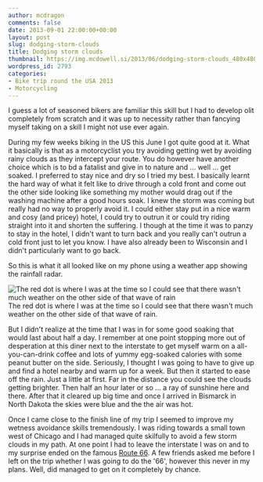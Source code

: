 ```yaml
---
author: mcdragon
comments: false
date: 2013-09-01 22:00:00+00:00
layout: post
slug: dodging-storm-clouds
title: Dodging storm clouds
thumbnail: https://img.mcdowell.si/2013/06/dodging-storm-clouds_480x480.png
wordpress_id: 2793
categories:
- Bike trip round the USA 2013
- Motorcycling
---
```


I guess a lot of seasoned bikers are familiar this skill but I had to develop olit completely from scratch and it was up to necessity rather than fancying myself taking on a skill I might not use ever again.

During my few weeks biking in the US this June I got quite good at it.
What it basically is that as a motorcyclist you try avoiding getting wet by avoiding rainy clouds as they intercept your route. You do however have another choice which is to bd a fatalist and give in to nature and ... well ... get soaked. I preferred to stay nice and dry so I tried my best.
I basically learnt the hard way of what it felt like to drive through a cold front and come out the other side looking like something my mother would drag out if the washing machine after a good hours soak. I knew the storm was coming but really had no way to properly avoid it. I could either stay put in a nice warm and cosy (and pricey) hotel, I could try to outrun it or could try riding straight into it and shorten the suffering. I though at the time it was to panzy to stay in the hotel, I didn't want to turn back and you really can't outrun a cold front just to let you know. I have also already been to Wisconsin and I didn't particularly want to go back.

So this is what it all looked like on my phone using a weather app showing the rainfall radar.

![The red dot is where I was at the time so I could see that there wasn't much weather on the other side of that wave of rain](https://img.mcdowell.si/2013/06/wpid-Screenshot_2013-06-09-08-17-591-1-576x1024.png "The red dot is where I was at the time so I could see that there wasn't much weather on the other side of that wave of rain.")
The red dot is where I was at the time so I could see that there wasn't much weather on the other side of that wave of rain.

But I didn't realize at the time that I was in for some good soaking that would last about half a day. I remember at one point stopping more out of desperation at this diner next to the interstate to get myself warm on a all-you-can-drink coffee and lots of yummy egg-soaked calories with some peanut butter on the side.
Seriously, I thought I was going to have to give up and find a hotel nearby and warm up for a week. But then it started to ease off the rain. Just a little at first. Far in the distance you could see the clouds getting brighter. Then half an hour later or so ... a ray of sunshine here and there. After that it cleared up big time and once I arrived in Bismarck in North Dakota the skies were blue and the the air was hot.

Once I came close to the finish line of my trip I seemed to improve my wetness avoidance skills tremendously.
I was riding towards a small town west of Chicago and I had managed quite skilfully to avoid a few storm clouds in my path. At one point I had to leave the interstate I was on and to my surprise ended on the famous [Route 66](http://en.wikipedia.org/wiki/U.S._Route_66). A few friends asked me before I left on the trip whether I was going to do the '66', however this never in my plans. Well, did managed to get on it completely by chance.
